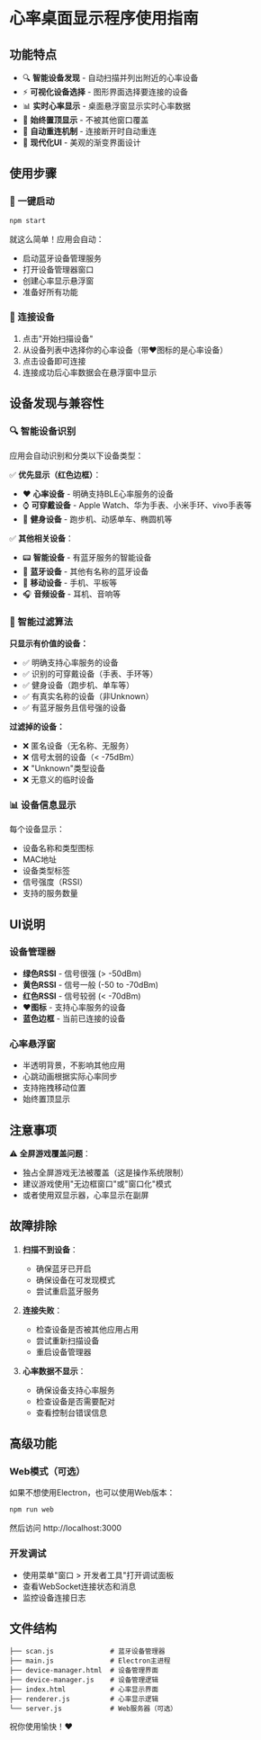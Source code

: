 # 心率桌面显示程序使用指南

## 功能特点
- 🔍 **智能设备发现** - 自动扫描并列出附近的心率设备
- ⚡ **可视化设备选择** - 图形界面选择要连接的设备
- 📊 **实时心率显示** - 桌面悬浮窗显示实时心率数据
- 🎯 **始终置顶显示** - 不被其他窗口覆盖
- 🔄 **自动重连机制** - 连接断开时自动重连
- 🎨 **现代化UI** - 美观的渐变界面设计

## 使用步骤

### 🚀 一键启动
```bash
npm start
```

就这么简单！应用会自动：
- 启动蓝牙设备管理服务
- 打开设备管理器窗口
- 创建心率显示悬浮窗
- 准备好所有功能

### 🔗 连接设备
1. 点击"开始扫描设备"
2. 从设备列表中选择你的心率设备（带❤️图标的是心率设备）
3. 点击设备即可连接
4. 连接成功后心率数据会在悬浮窗中显示

## 设备发现与兼容性

### 🔍 智能设备识别
应用会自动识别和分类以下设备类型：

✅ **优先显示（红色边框）**：
- ❤️ **心率设备** - 明确支持BLE心率服务的设备
- ⌚ **可穿戴设备** - Apple Watch、华为手表、小米手环、vivo手表等
- 🏃 **健身设备** - 跑步机、动感单车、椭圆机等

✅ **其他相关设备**：
- 📟 **智能设备** - 有蓝牙服务的智能设备
- 📡 **蓝牙设备** - 其他有名称的蓝牙设备
- 📱 **移动设备** - 手机、平板等
- 🎧 **音频设备** - 耳机、音响等

### 🎯 智能过滤算法
**只显示有价值的设备：**
- ✅ 明确支持心率服务的设备
- ✅ 识别的可穿戴设备（手表、手环等）
- ✅ 健身设备（跑步机、单车等）  
- ✅ 有真实名称的设备（非Unknown）
- ✅ 有蓝牙服务且信号强的设备

**过滤掉的设备：**
- ❌ 匿名设备（无名称、无服务）
- ❌ 信号太弱的设备（< -75dBm）
- ❌ "Unknown"类型设备
- ❌ 无意义的临时设备

### 📊 设备信息显示
每个设备显示：
- 设备名称和类型图标
- MAC地址
- 设备类型标签
- 信号强度（RSSI）
- 支持的服务数量

## UI说明

### 设备管理器
- **绿色RSSI** - 信号很强 (> -50dBm)
- **黄色RSSI** - 信号一般 (-50 to -70dBm) 
- **红色RSSI** - 信号较弱 (< -70dBm)
- **❤️图标** - 支持心率服务的设备
- **蓝色边框** - 当前已连接的设备

### 心率悬浮窗
- 半透明背景，不影响其他应用
- 心跳动画根据实际心率同步
- 支持拖拽移动位置
- 始终置顶显示

## 注意事项

⚠️ **全屏游戏覆盖问题**：
- 独占全屏游戏无法被覆盖（这是操作系统限制）
- 建议游戏使用"无边框窗口"或"窗口化"模式
- 或者使用双显示器，心率显示在副屏

## 故障排除

1. **扫描不到设备**：
   - 确保蓝牙已开启
   - 确保设备在可发现模式
   - 尝试重启蓝牙服务

2. **连接失败**：
   - 检查设备是否被其他应用占用
   - 尝试重新扫描设备
   - 重启设备管理器

3. **心率数据不显示**：
   - 确保设备支持心率服务
   - 检查设备是否需要配对
   - 查看控制台错误信息

## 高级功能

### Web模式（可选）
如果不想使用Electron，也可以使用Web版本：
```bash
npm run web
```
然后访问 http://localhost:3000

### 开发调试
- 使用菜单"窗口 > 开发者工具"打开调试面板
- 查看WebSocket连接状态和消息
- 监控设备连接日志

## 文件结构
```
├── scan.js              # 蓝牙设备管理器
├── main.js              # Electron主进程
├── device-manager.html  # 设备管理界面
├── device-manager.js    # 设备管理逻辑
├── index.html           # 心率显示界面
├── renderer.js          # 心率显示逻辑
└── server.js            # Web服务器（可选）
```

祝你使用愉快！❤️